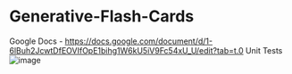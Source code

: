 # Generative-Flash-Cards

Google Docs - https://docs.google.com/document/d/1-6lBuh2JcwtDfEOVIfOpE1bihg1W6kU5iV9Fc54xU_U/edit?tab=t.0
Unit Tests
![image](https://github.com/user-attachments/assets/7ad8750d-19f3-4246-bb1b-ee5d225de8b8)
